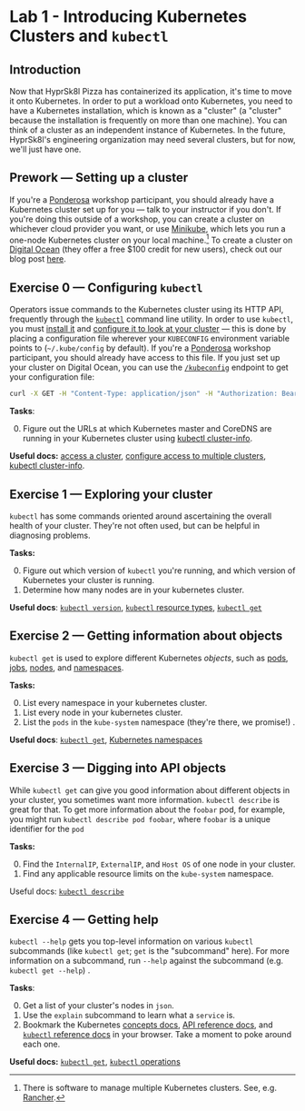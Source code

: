 # Lab 1 - Introducing Kubernetes Clusters and `kubectl`

## Introduction

Now that HyprSk8l Pizza has containerized its application, it's time to move it onto Kubernetes. In order to put a workload onto Kubernetes, you need to have a Kubernetes installation, which is known as a "cluster" (a "cluster" because the installation is frequently on more than one machine). You can think of a cluster as an independent instance of Kubernetes. In the future, HyprSk8l's engineering organization may need several clusters, but for now, we'll just have one. 

## Prework — Setting up a cluster

If you're a [Ponderosa](https://ponderosa.io) workshop participant, you should already have a Kubernetes cluster set up for you — talk to your instructor if you don't. If you're doing this outside of a workshop, you can create a cluster on whichever cloud provider you want, or use [Minikube](https://kubernetes.io/docs/setup/minikube/), which lets you run a one-node Kubernetes cluster on your local machine.[^0]  To create a cluster on [Digital Ocean](https://www.digitalocean.com/) (they offer a free $100 credit for new users), check out our blog post [here](#todo).

## Exercise 0 — Configuring `kubectl`

Operators issue commands to the Kubernetes cluster using its HTTP API, frequently through the [`kubectl`](https://kubernetes.io/docs/reference/kubectl/overview/) command line utility. In order to use `kubectl`, you must [install it](https://kubernetes.io/docs/tasks/tools/install-kubectl/) and [configure it to look at your cluster](https://kubernetes.io/docs/tasks/access-application-cluster/configure-access-multiple-clusters/) — this is done by placing a configuration file wherever your `KUBECONFIG` environment variable points to (`~/.kube/config` by default). If you're a [Ponderosa](https://ponderosa.io) workshop participant, you should already have access to this file. If you just set up your cluster on Digital Ocean, you can use the [`/kubeconfig`](https://developers.digitalocean.com/documentation/v2/#retrieve-the-kubeconfig-for-a-kubernetes-cluster) endpoint to get your configuration file:

```bash
curl -X GET -H "Content-Type: application/json" -H "Authorization: Bearer mycooldigitaloceantoken" "https://api.digitalocean.com/v2/kubernetes/clusters/mycoolclusterid/kubeconfig" > ~/.kube/config)
```

**Tasks**: 

0. Figure out the URLs at which Kubernetes master and CoreDNS are running in your Kubernetes cluster using [kubectl cluster-info](https://kubernetes.io/docs/reference/generated/kubectl/kubectl-commands#cluster-info). 

**Useful docs:** [access a cluster](https://kubernetes.io/docs/tasks/access-application-cluster/access-cluster/), [configure access to multiple clusters](https://kubernetes.io/docs/tasks/access-application-cluster/configure-access-multiple-clusters/), [kubectl cluster-info](https://kubernetes.io/docs/reference/generated/kubectl/kubectl-commands#cluster-info).

## Exercise 1 — Exploring your cluster

`kubectl` has some commands oriented around ascertaining the overall health of your cluster. They're not often used, but can be helpful in diagnosing problems.

**Tasks:** 

0. Figure out which version of `kubectl` you're running, and which version of Kubernetes your cluster is running.
1. Determine how many nodes are in your kubernetes cluster.

**Useful docs**: [`kubectl version`](https://kubernetes.io/docs/reference/generated/kubectl/kubectl-commands#version), [`kubectl` resource types](https://kubernetes.io/docs/reference/kubectl/overview/#resource-types), [`kubectl get`](https://kubernetes.io/docs/reference/generated/kubectl/kubectl-commands#get)

## Exercise 2 — Getting information about objects

`kubectl get` is used to explore different Kubernetes *objects*, such as [pods](https://kubernetes.io/docs/concepts/workloads/pods/pod/), [jobs](https://kubernetes.io/docs/concepts/workloads/controllers/jobs-run-to-completion/), [nodes](https://kubernetes.io/docs/concepts/architecture/nodes/), and [namespaces](https://kubernetes.io/docs/concepts/overview/working-with-objects/namespaces/).

**Tasks:** 

0. List every namespace in your kubernetes cluster.
1. List every node in your kubernetes cluster.
2. List the `pods` in the `kube-system` namespace (they're there, we promise!) .

**Useful docs**: [`kubectl get`](https://kubernetes.io/docs/reference/generated/kubectl/kubectl-commands#get), [Kubernetes namespaces](https://kubernetes.io/docs/concepts/overview/working-with-objects/namespaces/)

## Exercise 3 — Digging into API objects

While `kubectl get` can give you good information about different objects in your cluster, you sometimes want more information. `kubectl describe` is great for that. To get more information about the `foobar` pod, for example, you might run `kubectl describe pod foobar`, where `foobar` is a unique identifier for the `pod`

**Tasks:**

0. Find the `InternalIP`, `ExternalIP`, and `Host OS` of one node in your cluster.
1. Find any applicable resource limits on the `kube-system` namespace. 

Useful docs: [`kubectl describe`](https://kubernetes.io/docs/reference/generated/kubectl/kubectl-commands#describe)

## Exercise 4 — Getting help

`kubectl --help` gets you top-level information on various `kubectl` subcommands (like `kubectl get`; `get` is the "subcommand" here). For more information on a subcommand, run `--help` against the subcommand (e.g. `kubectl get --help`) .

**Tasks**:

0. Get a list of your cluster's nodes in `json`.
1. Use the `explain` subcommand to learn what a `service` is. 
2. Bookmark the Kubernetes [concepts docs](https://kubernetes.io/docs/concepts/), [API reference docs](https://kubernetes.io/docs/reference/#api-reference), and [`kubectl` reference docs](https://kubernetes.io/docs/reference/generated/kubectl/kubectl-commands) in your browser. Take a moment to poke around each one.

**Useful docs:** [`kubectl get`](https://kubernetes.io/docs/reference/generated/kubectl/kubectl-commands#get), [`kubectl` operations](https://kubernetes.io/docs/reference/kubectl/overview/#operations)

[^0]: There is software to manage multiple Kubernetes clusters. See, e.g. [Rancher](https://rancher.com/).
[^1]: Most cloud providers provide Kubernetes as a service, but if you're interested in setting up your own, try [Kubernetes the hard way](https://github.com/kelseyhightower/kubernetes-the-hard-way). 